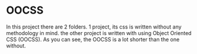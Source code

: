 # OOCSS

In this project there are 2 folders.
1 project, its css is written without any methodology in mind.
the other project is written with using Object Oriented CSS (OOCSS).
As you can see, the OOCSS is a lot shorter than the one without.
